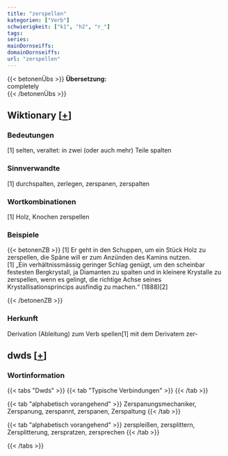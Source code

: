 ```yaml
---
title: "zerspellen"
kategorien: ["Verb"]
schwierigkeit: ["k1", "h2", "r_"]
tags:
series:
mainDornseiffs:
domainDornseiffs:
url: "zerspellen"
---
```


{{< betonenÜbs >}}
**Übersetzung:**  
completely  
{{< /betonenÜbs >}}

## Wiktionary [[+](https://de.wiktionary.org/wiki/zerspellen)]

### Bedeutungen
[1] selten, veraltet: in zwei (oder auch mehr) Teile spalten  

### Sinnverwandte
[1] durchspalten, zerlegen, zerspanen, zerspalten  

### Wortkombinationen
[1] Holz, Knochen zerspellen  

### Beispiele
{{< betonenZB >}}
[1] Er geht in den Schuppen, um ein Stück Holz zu zerspellen, die Späne will er zum Anzünden des Kamins nutzen.  
[1] „Ein verhältnissmässig geringer Schlag genügt, um den scheinbar festesten Bergkrystall, ja Diamanten zu spalten und in kleinere Krystalle zu zerspellen, wenn es gelingt, die richtige Achse seines Krystallisationsprincips ausfindig zu machen.“ (1888)[2]  

{{< /betonenZB >}}
### Herkunft
Derivation (Ableitung) zum Verb spellen[1] mit dem Derivatem zer-  



## dwds [[+](https://www.dwds.de/wb/zerspellen)]

### Wortinformation
{{< tabs "Dwds" >}}
{{< tab "Typische Verbindungen" >}}
{{< /tab >}}

{{< tab "alphabetisch vorangehend" >}}
Zerspanungsmechaniker, Zerspanung, zerspannt, zerspanen, Zerspaltung
{{< /tab >}}

{{< tab "alphabetisch vorangehend" >}}
zerspleißen, zersplittern, Zersplitterung, zerspratzen, zersprechen
{{< /tab >}}

{{< /tabs >}}

